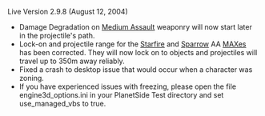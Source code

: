 Live Version 2.9.8 (August 12, 2004)

- Damage Degradation on [Medium Assault](../certifications/Medium_Assault.md)
  weaponry will now start later in the projectile's path.
- Lock-on and projectile range for the [Starfire](../armor/Starfire.md) and
  [Sparrow](../armor/Sparrow.md) AA
  [MAXes](../armor/Mechanized_Assault_Exo-Suit.md) has been corrected. They will
  now lock on to objects and projectiles will travel up to 350m away reliably.
- Fixed a crash to desktop issue that would occur when a character was zoning.
- If you have experienced issues with freezing, please open the file
  engine3d_options.ini in your PlanetSide Test directory and set use_managed_vbs
  to true.
